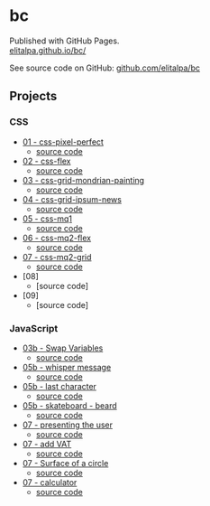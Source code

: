 # bc

Published with GitHub Pages.  
[elitalpa.github.io/bc/](https://elitalpa.github.io/bc/)

See source code on GitHub: [github.com/elitalpa/bc](https://github.com/elitalpa/bc)

## Projects

### CSS
- [01 - css-pixel-perfect](https://elitalpa.github.io/bc/projects/css-pixel-perfect/index.html)
    - [source code](https://github.com/elitalpa/bc/tree/main/projects/css-pixel-perfect)
- [02 - css-flex](https://elitalpa.github.io/bc/projects/css-flex/index.html)
    - [source code](https://github.com/elitalpa/bc/tree/main/projects/css-flex)
- [03 - css-grid-mondrian-painting](https://elitalpa.github.io/bc/projects/css-grid-mondrian-painting/index.html)
    - [source code](https://github.com/elitalpa/bc/tree/main/projects/css-grid-mondrian-painting)
- [04 - css-grid-ipsum-news](https://elitalpa.github.io/bc/projects/css-grid-ipsum-news/index.html)
    - [source code](https://github.com/elitalpa/bc/tree/main/projects/css-grid-ipsum-news)
- [05 - css-mq1](https://elitalpa.github.io/bc/projects/css-mq1/index.html)
    - [source code](https://github.com/elitalpa/bc/tree/main/projects/css-mq1)
- [06 - css-mq2-flex](https://elitalpa.github.io/bc/projects/css-mq2-flex/index.html)
    - [source code](https://github.com/elitalpa/bc/tree/main/projects/css-mq2-flex)
- [07 - css-mq2-grid](https://elitalpa.github.io/bc/projects/css-mq2-grid/index.html)
    - [source code](https://github.com/elitalpa/bc/tree/main/projects/css-mq2-grid)
- [08]
    - [source code]
- [09]
    - [source code]

### JavaScript

- [03b - Swap Variables](https://elitalpa.github.io/bc/projects/js-swap-variables/index.html)
    - [source code](https://github.com/elitalpa/bc/tree/main/projects/js-swap-variables/script.js)
- [05b - whisper message](https://elitalpa.github.io/bc/projects/js-whisper-message/index.html)
  - [source code](https://github.com/elitalpa/bc/tree/main/projects/js-whisper-message/script.js)
- [05b - last character](https://elitalpa.github.io/bc/projects/js-last-character/index.html)
  - [source code](https://github.com/elitalpa/bc/tree/main/projects/js-last-character/script.js)
- [05b - skateboard - beard](https://elitalpa.github.io/bc/projects/js-skateboard-beard/index.html)
  - [source code](https://github.com/elitalpa/bc/tree/main/projects/js-skateboard-beard/script.js)
- [07 - presenting the user](https://elitalpa.github.io/bc/projects/js-presenting-the-user/index.html)
  - [source code](https://github.com/elitalpa/bc/tree/main/projects/js-presenting-the-user/script.js)
- [07 - add VAT](https://elitalpa.github.io/bc/projects/js-add-VAT/index.html)
  - [source code](https://github.com/elitalpa/bc/tree/main/projects/js-add-VAT/script.js)
- [07 - Surface of a circle](https://elitalpa.github.io/bc/projects/js-surface-of-a-circle/index.html)
  - [source code](https://github.com/elitalpa/bc/tree/main/projects/js-surface-of-a-circle/script.js)
- [07 - calculator](https://elitalpa.github.io/bc/projects/js-calculator/index.html)
  - [source code](https://github.com/elitalpa/bc/tree/main/projects/js-calculator/script.js)
